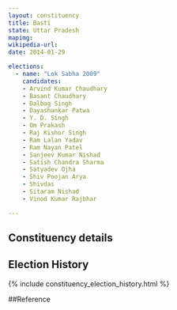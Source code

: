 ```yaml
---
layout: constituency
title: Basti
state: Uttar Pradesh
mapimg: 
wikipedia-url: 
date: 2014-01-29

elections: 
  - name: "Lok Sabha 2009"
    candidates: 
    - Arvind Kumar Chaudhary 
    - Basant Chaudhary 
    - Dalbag Singh 
    - Dayashankar Patwa 
    - Y. D. Singh 
    - Om Prakash 
    - Raj Kishor Singh 
    - Ram Lalan Yadav 
    - Ram Nayan Patel 
    - Sanjeev Kumar Nishad 
    - Satish Chandra Sharma 
    - Satyadev Ojha 
    - Shiv Poojan Arya 
    - Shivdas 
    - Sitaram Nishad 
    - Vinod Kumar Rajbhar 

---
```

## Constituency details


## Election History
{% include constituency_election_history.html %}

##Reference
